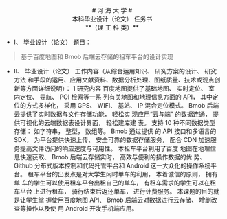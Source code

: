
<center># 河 海 大 学 #</center>
<center>本科毕业设计（论文） 任务书</center>
<center>**（理 工 科 类）**</center>

* Ⅰ、 毕业设计（论文） 题目：
> 基于百度地图和 Bmob 后端云存储的租车平台的设计实现

* Ⅱ、 毕业设计（论文） 工作内容（从综合运用知识、 研究方案的设计、 研究方法
和手段的运用、应用文献资料、数据分析处理、图纸质量、技术或观点创新等方面详细说明）：
1 研究内容
百度地图提供了基础地图、 实时定位、 室内定位、 导航、 POI 检索等一系
列有关地图和地理信息方面的 API， 其中定位的方式多样化， 采用 GPS、 WIFI、
基站、 IP 混合定位模式。 Bmob 后端云提供了实时数据与文件存储功能， 轻松实
现应用“云与端” 的数据连通， 提供可视化的云端数据表设计界面， 轻松建库建
表。 支持 10 种不同数据类型存储： 如字符串， 整型， 数组等。 Bmob 通过提供
的 API 接口和多语言的 SDK， 为平台提供快速上传、 安全可靠的数据存储服务，
配合 CDN 加速服务提高文件访问的响应速度与可用性。 本租车平台利用了百度
地图在地理信息快速获取、 Bmob 后端云存储实时， 高效与便利的操作数据的优
势、 Github 分布式版本控制和代码托管平台和 Android 这一大众化的操作系统平
台。 租车平台的出发点是对大学生闲时单车的利用， 本着诚信的原则， 拥有单
车的学生可以使用租车平台出租自己的单车， 有租车需求的学生可以在租车平台
上进行租车， 骑行结束后返还单车， 进行计费服务。 本课题的目的就是让学生掌
握使用百度地图 API、 Bmob 后端云对数据进行云存储、 增删改查等操作以及使
用 Android 开发手机端应用。
